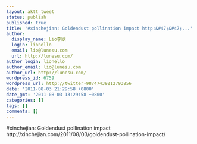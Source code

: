 ```yaml
---
layout: aktt_tweet
status: publish
published: true
title: '#xinchejian: Goldendust pollination impact http:&#47;&#47;...'
author:
  display_name: Lio李欧
  login: lionello
  email: lio@lunesu.com
  url: http://lunesu.com/
author_login: lionello
author_email: lio@lunesu.com
author_url: http://lunesu.com/
wordpress_id: 6759
wordpress_url: http://twitter-98747439212793856
date: '2011-08-03 21:29:58 +0800'
date_gmt: '2011-08-03 13:29:58 +0800'
categories: []
tags: []
comments: []
---
```

<p>#xinchejian: Goldendust pollination impact http:&#47;&#47;xinchejian.com&#47;2011&#47;08&#47;03&#47;goldendust-pollination-impact&#47;</p>
